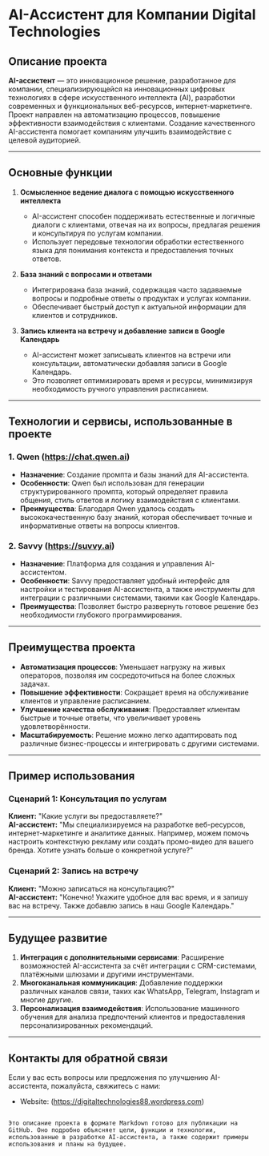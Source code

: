 # AI-Ассистент для Компании Digital Technologies

## Описание проекта

**AI-ассистент** — это инновационное решение, разработанное для компании, специализирующейся на инновационных цифровых технологиях в сфере искусственного интеллекта (AI), разработки современных и функциональных веб-ресурсов, интернет-маркетинге. Проект направлен на автоматизацию процессов, повышение эффективности взаимодействия с клиентами. Создание качественного AI-ассистента помогает компаниям улучшить взаимодействие с целевой аудиторией.

---

## Основные функции

1. **Осмысленное ведение диалога с помощью искусственного интеллекта**  
   - AI-ассистент способен поддерживать естественные и логичные диалоги с клиентами, отвечая на их вопросы, предлагая решения и консультируя по услугам компании.
   - Использует передовые технологии обработки естественного языка для понимания контекста и предоставления точных ответов.

2. **База знаний с вопросами и ответами**  
   - Интегрирована база знаний, содержащая часто задаваемые вопросы и подробные ответы о продуктах и услугах компании.
   - Обеспечивает быстрый доступ к актуальной информации для клиентов и сотрудников.

3. **Запись клиента на встречу и добавление записи в Google Календарь**  
   - AI-ассистент может записывать клиентов на встречи или консультации, автоматически добавляя записи в Google Календарь.
   - Это позволяет оптимизировать время и ресурсы, минимизируя необходимость ручного управления расписанием.

---

## Технологии и сервисы, использованные в проекте

### 1. **Qwen (https://chat.qwen.ai)**
   - **Назначение**: Создание промпта и базы знаний для AI-ассистента.
   - **Особенности**: Qwen был использован для генерации структурированного промпта, который определяет правила общения, стиль ответов и логику взаимодействия с клиентами.
   - **Преимущества**: Благодаря Qwen удалось создать высококачественную базу знаний, которая обеспечивает точные и информативные ответы на вопросы клиентов.

### 2. **Savvy (https://suvvy.ai)**
   - **Назначение**: Платформа для создания и управления AI-ассистентом.
   - **Особенности**: Savvy предоставляет удобный интерфейс для настройки и тестирования AI-ассистента, а также инструменты для интеграции с различными системами, такими как Google Календарь.
   - **Преимущества**: Позволяет быстро развернуть готовое решение без необходимости глубокого программирования.

---

## Преимущества проекта

- **Автоматизация процессов**: Уменьшает нагрузку на живых операторов, позволяя им сосредоточиться на более сложных задачах.
- **Повышение эффективности**: Сокращает время на обслуживание клиентов и управление расписанием.
- **Улучшение качества обслуживания**: Предоставляет клиентам быстрые и точные ответы, что увеличивает уровень удовлетворённости.
- **Масштабируемость**: Решение можно легко адаптировать под различные бизнес-процессы и интегрировать с другими системами.

---

## Пример использования

### Сценарий 1: Консультация по услугам
**Клиент:** "Какие услуги вы предоставляете?"  
**AI-ассистент:** "Мы специализируемся на разработке веб-ресурсов, интернет-маркетинге и аналитике данных. Например, можем помочь настроить контекстную рекламу или создать промо-видео для вашего бренда. Хотите узнать больше о конкретной услуге?"

### Сценарий 2: Запись на встречу
**Клиент:** "Можно записаться на консультацию?"  
**AI-ассистент:** "Конечно! Укажите удобное для вас время, и я запишу вас на встречу. Также добавлю запись в наш Google Календарь."  

---

## Будущее развитие

1. **Интеграция с дополнительными сервисами**: Расширение возможностей AI-ассистента за счёт интеграции с CRM-системами, платёжными шлюзами и другими инструментами.
2. **Многоканальная коммуникация**: Добавление поддержки различных каналов связи, таких как WhatsApp, Telegram, Instagram и многие другие.
3. **Персонализация взаимодействия**: Использование машинного обучения для анализа предпочтений клиентов и предоставления персонализированных рекомендаций.

---

## Контакты для обратной связи

Если у вас есть вопросы или предложения по улучшению AI-ассистента, пожалуйста, свяжитесь с нами:

- Website: (https://digitaltechnologies88.wordpress.com)
```

Это описание проекта в формате Markdown готово для публикации на GitHub. Оно подробно объясняет цели, функции и технологии, использованные в разработке AI-ассистента, а также содержит примеры использования и планы на будущее.
